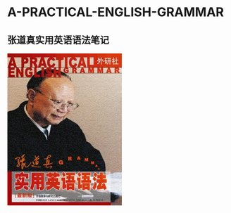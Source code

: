# A-PRACTICAL-ENGLISH-GRAMMAR
张道真实用英语语法笔记
---
![](https://github.com/GrizzlyHills/A-PRACTICAL-ENGLISH-GRAMMAR/blob/master/%E5%BC%A0%E9%81%93%E7%9C%9F.jpg?raw=true) 
